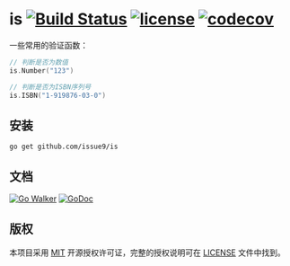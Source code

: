 is
[![Build Status](https://img.shields.io/endpoint.svg?url=https%3A%2F%2Factions-badge.atrox.dev%2Fissue9%2Fis%2Fbadge%3Fref%3Dmaster&style=flat)](https://actions-badge.atrox.dev/issue9/is/goto?ref=master)
[![license](https://img.shields.io/badge/license-MIT-brightgreen.svg?style=flat)](https://opensource.org/licenses/MIT)
[![codecov](https://codecov.io/gh/issue9/is/branch/master/graph/badge.svg)](https://codecov.io/gh/issue9/is)
======

一些常用的验证函数：

```go
// 判断是否为数值
is.Number("123")

// 判断是否为ISBN序列号
is.ISBN("1-919876-03-0")
```

安装
----

```shell
go get github.com/issue9/is
```

文档
----

[![Go Walker](https://gowalker.org/api/v1/badge)](https://gowalker.org/github.com/issue9/is)
[![GoDoc](https://godoc.org/github.com/issue9/is?status.svg)](https://godoc.org/github.com/issue9/is)

版权
----

本项目采用 [MIT](https://opensource.org/licenses/MIT) 开源授权许可证，完整的授权说明可在 [LICENSE](LICENSE) 文件中找到。
